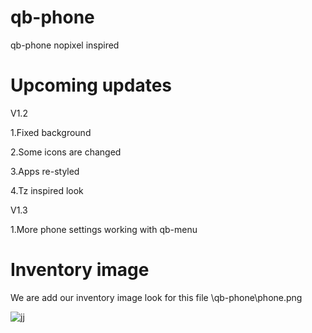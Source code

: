 # qb-phone
  qb-phone nopixel inspired

# Upcoming updates
  V1.2 
  
   1.Fixed background
  
   2.Some icons are changed
  
   3.Apps re-styled
  
   4.Tz inspired look
 
   V1.3 
   
   1.More phone settings working with qb-menu

# Inventory image 
 We are add our inventory image look for this file \qb-phone\phone.png 

 
![jj](https://user-images.githubusercontent.com/89445989/160038816-b246953f-825a-4aff-9463-f31f0c4e4506.png)

